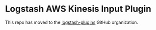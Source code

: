 # Logstash AWS Kinesis Input Plugin

This repo has moved to the
[logstash-plugins](https://github.com/logstash-plugins/logstash-input-kinesis)
GitHub organization.

